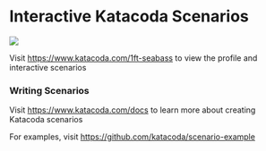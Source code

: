 # Interactive Katacoda Scenarios

[![](http://shields.katacoda.com/katacoda/1ft-seabass/count.svg)](https://www.katacoda.com/1ft-seabass "Get your profile on Katacoda.com")

Visit https://www.katacoda.com/1ft-seabass to view the profile and interactive scenarios

### Writing Scenarios
Visit https://www.katacoda.com/docs to learn more about creating Katacoda scenarios

For examples, visit https://github.com/katacoda/scenario-example

<script src="//katacoda.com/embed.js"></script>
<div id="katacoda-scenario-1"
    data-katacoda-id="zuhito/node-red-playground"
    data-katacoda-color="004d7f"
    style="height: 600px; padding-top: 20px;"></div>

